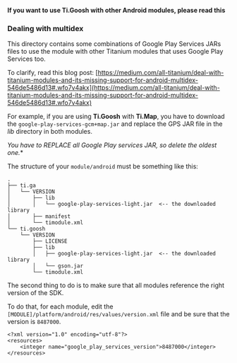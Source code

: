 **If you want to use Ti.Goosh with other Android modules, please read this**


### Dealing with multidex

This directory contains some combinations of Google Play Services JARs files to use the module with other Titanium modules that uses Google Play Services too.

To clarify, read this blog post: [https://medium.com/all-titanium/deal-with-titanium-modules-and-its-missing-support-for-android-multidex-546de5486d13#.wfo7v4akx](https://medium.com/all-titanium/deal-with-titanium-modules-and-its-missing-support-for-android-multidex-546de5486d13#.wfo7v4akx)

For example, if you are using **Ti.Goosh** with **Ti.Map**, you have to download the `google-play-services-gcm+map.jar` and replace the GPS JAR file in the *lib* directory in both modules.

*You have to REPLACE all Google Play services JAR, so delete the oldest one.**

The structure of your `module/android` must be something like this:

```
.
├── ti.ga
│   └── VERSION
│       ├── lib
│       │   └── google-play-services-light.jar  <-- the downloaded library
│       ├── manifest
│       └── timodule.xml
└── ti.goosh
    └── VERSION
        ├── LICENSE
        ├── lib
        │   ├── google-play-services-light.jar  <-- the downloaded library
        │   └── gson.jar
        └── timodule.xml
```

The second thing to do is to make sure that all modules reference the right version of the SDK.

To do that, for each module, edit the `[MODULE]/platform/android/res/values/version.xml` file and be sure that the version is `8487000`.

```
<?xml version="1.0" encoding="utf-8"?>
<resources>
    <integer name="google_play_services_version">8487000</integer>
</resources>
```
